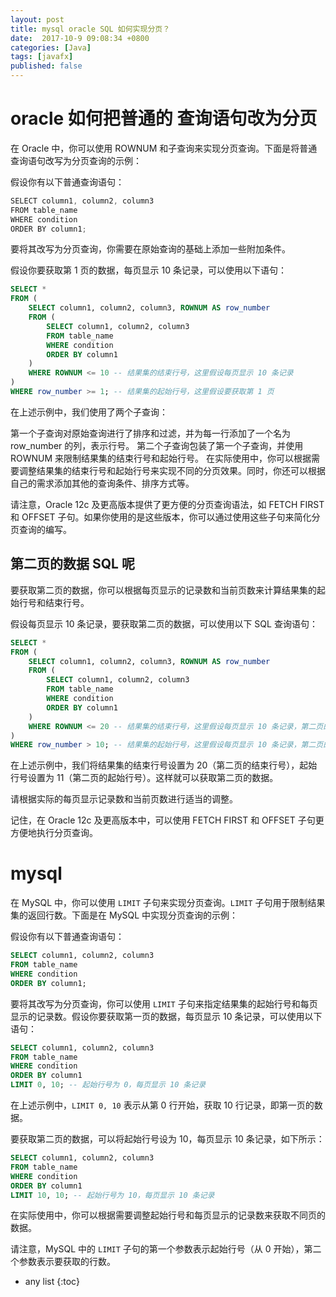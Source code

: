 ```yaml
---
layout: post
title: mysql oracle SQL 如何实现分页？
date:  2017-10-9 09:08:34 +0800
categories: [Java]
tags: [javafx]
published: false
---
```



# oracle 如何把普通的 查询语句改为分页

在 Oracle 中，你可以使用 ROWNUM 和子查询来实现分页查询。下面是将普通查询语句改写为分页查询的示例：

假设你有以下普通查询语句：

```java
SELECT column1, column2, column3
FROM table_name
WHERE condition
ORDER BY column1;
```

要将其改写为分页查询，你需要在原始查询的基础上添加一些附加条件。

假设你要获取第 1 页的数据，每页显示 10 条记录，可以使用以下语句：

```sql
SELECT *
FROM (
    SELECT column1, column2, column3, ROWNUM AS row_number
    FROM (
        SELECT column1, column2, column3
        FROM table_name
        WHERE condition
        ORDER BY column1
    )
    WHERE ROWNUM <= 10 -- 结果集的结束行号，这里假设每页显示 10 条记录
)
WHERE row_number >= 1; -- 结果集的起始行号，这里假设要获取第 1 页
```

在上述示例中，我们使用了两个子查询：

第一个子查询对原始查询进行了排序和过滤，并为每一行添加了一个名为 row_number 的列，表示行号。
第二个子查询包装了第一个子查询，并使用 ROWNUM 来限制结果集的结束行号和起始行号。
在实际使用中，你可以根据需要调整结果集的结束行号和起始行号来实现不同的分页效果。同时，你还可以根据自己的需求添加其他的查询条件、排序方式等。

请注意，Oracle 12c 及更高版本提供了更方便的分页查询语法，如 FETCH FIRST 和 OFFSET 子句。如果你使用的是这些版本，你可以通过使用这些子句来简化分页查询的编写。

## 第二页的数据 SQL 呢

要获取第二页的数据，你可以根据每页显示的记录数和当前页数来计算结果集的起始行号和结束行号。

假设每页显示 10 条记录，要获取第二页的数据，可以使用以下 SQL 查询语句：

```sql
SELECT *
FROM (
    SELECT column1, column2, column3, ROWNUM AS row_number
    FROM (
        SELECT column1, column2, column3
        FROM table_name
        WHERE condition
        ORDER BY column1
    )
    WHERE ROWNUM <= 20 -- 结果集的结束行号，这里假设每页显示 10 条记录，第二页的结束行号为 20
)
WHERE row_number > 10; -- 结果集的起始行号，这里假设每页显示 10 条记录，第二页的起始行号为 11
```

在上述示例中，我们将结果集的结束行号设置为 20（第二页的结束行号），起始行号设置为 11（第二页的起始行号）。这样就可以获取第二页的数据。

请根据实际的每页显示记录数和当前页数进行适当的调整。

记住，在 Oracle 12c 及更高版本中，可以使用 FETCH FIRST 和 OFFSET 子句更方便地执行分页查询。

# mysql

在 MySQL 中，你可以使用 `LIMIT` 子句来实现分页查询。`LIMIT` 子句用于限制结果集的返回行数。下面是在 MySQL 中实现分页查询的示例：

假设你有以下普通查询语句：

```sql
SELECT column1, column2, column3
FROM table_name
WHERE condition
ORDER BY column1;
```

要将其改写为分页查询，你可以使用 `LIMIT` 子句来指定结果集的起始行号和每页显示的记录数。假设你要获取第一页的数据，每页显示 10 条记录，可以使用以下语句：

```sql
SELECT column1, column2, column3
FROM table_name
WHERE condition
ORDER BY column1
LIMIT 0, 10; -- 起始行号为 0，每页显示 10 条记录
```

在上述示例中，`LIMIT 0, 10` 表示从第 0 行开始，获取 10 行记录，即第一页的数据。

要获取第二页的数据，可以将起始行号设为 10，每页显示 10 条记录，如下所示：

```sql
SELECT column1, column2, column3
FROM table_name
WHERE condition
ORDER BY column1
LIMIT 10, 10; -- 起始行号为 10，每页显示 10 条记录
```

在实际使用中，你可以根据需要调整起始行号和每页显示的记录数来获取不同页的数据。

请注意，MySQL 中的 `LIMIT` 子句的第一个参数表示起始行号（从 0 开始），第二个参数表示要获取的行数。




* any list
{:toc}